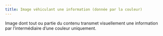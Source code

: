 ```yaml
---
title: Image véhiculant une information (donnée par la couleur) 
---
```


Image dont tout ou partie du contenu transmet visuellement une information par
l’intermédiaire d’une couleur uniquement.

